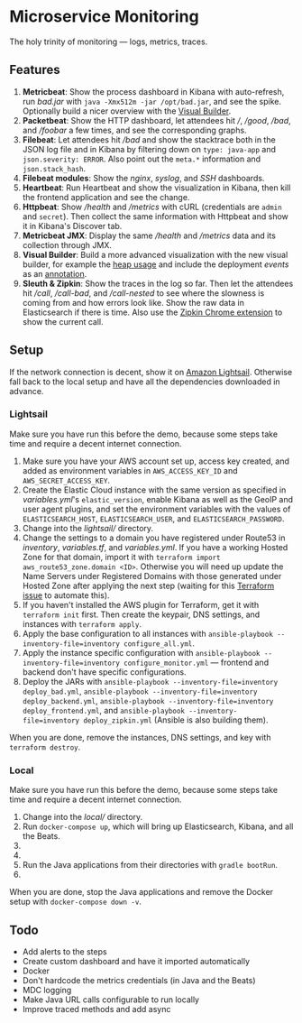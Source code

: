 # Microservice Monitoring

The holy trinity of monitoring — logs, metrics, traces.



## Features

1. **Metricbeat**: Show the process dashboard in Kibana with auto-refresh, run *bad.jar* with `java -Xmx512m -jar /opt/bad.jar`, and see the spike. Optionally build a nicer overview with the [Visual Builder](img/visualbuilder-cpu.png).
2. **Packetbeat**: Show the HTTP dashboard, let attendees hit */*, */good*, */bad*, and */foobar* a few times, and see the corresponding graphs.
3. **Filebeat**: Let attendees hit */bad* and show the stacktrace both in the JSON log file and in Kibana by filtering down on `type: java-app` and `json.severity: ERROR`. Also point out the `meta.*` information and `json.stack_hash`.
4. **Filebeat modules**: Show the *nginx*, *syslog*, and *SSH* dashboards.
5. **Heartbeat**: Run Heartbeat and show the visualization in Kibana, then kill the frontend application and see the change.
6. **Httpbeat**: Show */health* and */metrics* with cURL (credentials are `admin` and `secret`). Then collect the same information with Httpbeat and show it in Kibana's Discover tab.
7. **Metricbeat JMX**: Display the same */health* and */metrics* data and its collection through JMX.
8. **Visual Builder**: Build a more advanced visualization with the new visual builder, for example the [heap usage](img/visualbuilder-heapusage.png) and include the deployment *events* as an [annotation](img/visualbuilder-annotation.png).
9. **Sleuth & Zipkin**: Show the traces in the log so far. Then let the attendees hit */call*, */call-bad*, and */call-nested* to see where the slowness is coming from and how errors look like. Show the raw data in Elasticsearch if there is time.
  Also use the [Zipkin Chrome extension](https://github.com/openzipkin/zipkin-browser-extension) to show the current call.



## Setup

If the network connection is decent, show it on [Amazon Lightsail](https://amazonlightsail.com). Otherwise fall back to the local setup and have all the dependencies downloaded in advance.



### Lightsail

Make sure you have run this before the demo, because some steps take time and require a decent internet connection.

1. Make sure you have your AWS account set up, access key created, and added as environment variables in `AWS_ACCESS_KEY_ID` and `AWS_SECRET_ACCESS_KEY`.
2. Create the Elastic Cloud instance with the same version as specified in *variables.yml*'s `elastic_version`, enable Kibana as well as the GeoIP and user agent plugins, and set the environment variables with the values of `ELASTICSEARCH_HOST`, `ELASTICSEARCH_USER`, and `ELASTICSEARCH_PASSWORD`.
3. Change into the *lightsail/* directory.
4. Change the settings to a domain you have registered under Route53 in *inventory*, *variables.tf*, and *variables.yml*. If you have a working Hosted Zone for that domain, import it with `terraform import aws_route53_zone.domain <ID>`. Otherwise you will need up update the Name Servers under Registered Domains with those generated under Hosted Zone after applying the next step (waiting for this [Terraform issue](https://github.com/terraform-providers/terraform-provider-aws/issues/88) to automate this).
5. If you haven't installed the AWS plugin for Terraform, get it with `terraform init` first. Then create the keypair, DNS settings, and instances with `terraform apply`.
6. Apply the base configuration to all instances with `ansible-playbook --inventory-file=inventory configure_all.yml`.
7. Apply the instance specific configuration with `ansible-playbook --inventory-file=inventory configure_monitor.yml` — frontend and backend don't have specific configurations.
8. Deploy the JARs with `ansible-playbook --inventory-file=inventory deploy_bad.yml`, `ansible-playbook --inventory-file=inventory deploy_backend.yml`, `ansible-playbook --inventory-file=inventory deploy_frontend.yml`, and `ansible-playbook --inventory-file=inventory deploy_zipkin.yml` (Ansible is also building them).

When you are done, remove the instances, DNS settings, and key with `terraform destroy`.



### Local

Make sure you have run this before the demo, because some steps take time and require a decent internet connection.

1. Change into the *local/* directory.
2. Run `docker-compose up`, which will bring up Elasticsearch, Kibana, and all the Beats.
3.
4.
5. Run the Java applications from their directories with `gradle bootRun`.
6.

When you are done, stop the Java applications and remove the Docker setup with `docker-compose down -v`.



## Todo

* Add alerts to the steps
* Create custom dashboard and have it imported automatically
* Docker
* Don't hardcode the metrics credentials (in Java and the Beats)
* MDC logging
* Make Java URL calls configurable to run locally
* Improve traced methods and add async
